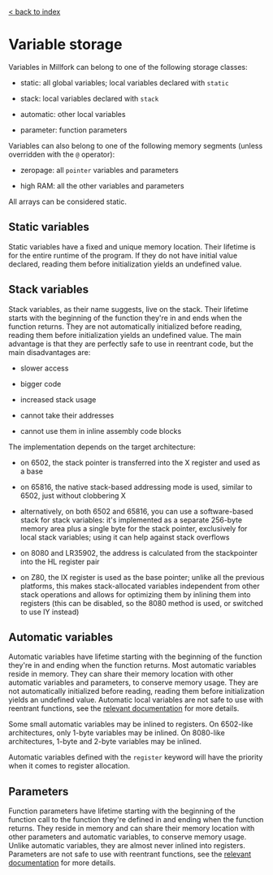 [< back to index](../index.md)

# Variable storage

Variables in Millfork can belong to one of the following storage classes:

* static: all global variables; local variables declared with `static`

* stack: local variables declared with `stack`

* automatic: other local variables

* parameter: function parameters

Variables can also belong to one of the following memory segments 
(unless overridden with the `@` operator):

* zeropage: all `pointer` variables and parameters

* high RAM: all the other variables and parameters

All arrays can be considered static.

## Static variables

Static variables have a fixed and unique memory location. 
Their lifetime is for the entire runtime of the program. 
If they do not have initial value declared, reading them before initialization yields an undefined value. 

## Stack variables

Stack variables, as their name suggests, live on the stack. 
Their lifetime starts with the beginning of the function they're in 
and ends when the function returns. 
They are not automatically initialized before reading, reading them before initialization yields an undefined value. 
The main advantage is that they are perfectly safe to use in reentrant code,
but the main disadvantages are:
 
* slower access

* bigger code

* increased stack usage

* cannot take their addresses

* cannot use them in inline assembly code blocks

The implementation depends on the target architecture:

* on 6502, the stack pointer is transferred into the X register and used as a base

* on 65816, the native stack-based addressing mode is used, similar to 6502, just without clobbering X

* alternatively, on both 6502 and 65816, you can use a software-based stack for stack variables:
    it's implemented as a separate 256-byte memory area plus a single byte for the stack pointer,
    exclusively for local stack variables; using it can help against stack overflows

* on 8080 and LR35902, the address is calculated from the stackpointer into the HL register pair

* on Z80, the IX register is used as the base pointer; unlike all the previous platforms,
this makes stack-allocated variables independent from other stack operations
and allows for optimizing them by inlining them into registers
(this can be disabled, so the 8080 method is used, or switched to use IY instead)

## Automatic variables

Automatic variables have lifetime starting with the beginning of the function they're in 
and ending when the function returns. 
Most automatic variables reside in memory. 
They can share their memory location with other automatic variables and parameters, 
to conserve memory usage. 
They are not automatically initialized before reading, reading them before initialization yields an undefined value. 
Automatic local variables are not safe to use with reentrant functions, see the [relevant documentation](../lang/reentrancy.md) for more details.

Some small automatic variables may be inlined to registers. 
On 6502-like architectures, only 1-byte variables may be inlined.
On 8080-like architectures, 1-byte and 2-byte variables may be inlined.

Automatic variables defined with the `register` keyword will have the priority when it comes to register allocation.

## Parameters

Function parameters have lifetime starting with the beginning 
of the function call to the function they're defined in 
and ending when the function returns. 
They reside in memory and can share their memory location with other parameters and automatic variables, 
to conserve memory usage. 
Unlike automatic variables, they are almost never inlined into registers.
Parameters are not safe to use with reentrant functions, see the [relevant documentation](../lang/reentrancy.md) for more details.


